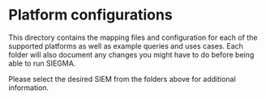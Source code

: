 # Platform configurations

This directory contains the mapping files and configuration for each of the supported platforms as well as example queries and uses cases. Each folder will also document any changes you might have to do before being able to run SIEGMA.

Please select the desired SIEM from the folders above for additional information.
